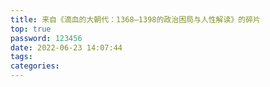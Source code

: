 ```yaml
---
title: 来自《滴血的大朝代：1368—1398的政治困局与人性解读》的碎片
top: true
password: 123456
date: 2022-06-23 14:07:44
tags:
categories:
---
```

